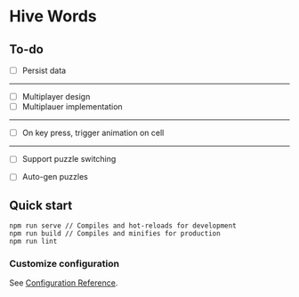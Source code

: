 # Hive Words

## To-do

- [ ] Persist data

---

- [ ] Multiplayer design
- [ ] Multiplauer implementation

---


- [ ] On key press, trigger animation on cell

---

- [ ] Support puzzle switching
- [ ] Auto-gen puzzles



## Quick start

```
npm run serve // Compiles and hot-reloads for development
npm run build // Compiles and minifies for production
npm run lint
```

### Customize configuration
See [Configuration Reference](https://cli.vuejs.org/config/).
